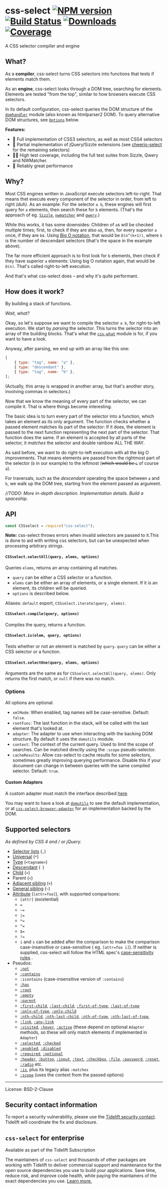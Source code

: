# css-select [![NPM version](http://img.shields.io/npm/v/css-select.svg)](https://npmjs.org/package/css-select) [![Build Status](https://travis-ci.com/fb55/css-select.svg?branch=master)](http://travis-ci.com/fb55/css-select) [![Downloads](https://img.shields.io/npm/dm/css-select.svg)](https://npmjs.org/package/css-select) [![Coverage](https://coveralls.io/repos/fb55/css-select/badge.svg?branch=master)](https://coveralls.io/r/fb55/css-select)

A CSS selector compiler and engine

## What?

As a **compiler**, css-select turns CSS selectors into functions that tests if elements match them.

As an **engine**, css-select looks through a DOM tree, searching for elements. Elements are tested "from the top",
similar to how browsers execute CSS selectors.

In its default configuration, css-select queries the DOM structure of the
[`domhandler`](https://github.com/fb55/domhandler) module (also known as htmlparser2 DOM). To query alternative DOM
structures, see [`Options`](#options)
below.

**Features:**

- 🔬 Full implementation of CSS3 selectors, as well as most CSS4 selectors
- 🧪 Partial implementation of jQuery/Sizzle extensions (see
  [cheerio-select](https://github.com/cheeriojs/cheerio-select) for the remaining selectors)
- 🧑‍🔬 High test coverage, including the full test suites from Sizzle, Qwery and NWMatcher.
- 🥼 Reliably great performance

## Why?

Most CSS engines written in JavaScript execute selectors left-to-right. That means thet execute every component of the
selector in order, from left to right
_(duh)_. As an example: For the selector `a b`, these engines will first query for `a` elements, then search these
for `b` elements. (That's the approach of eg. [`Sizzle`](https://github.com/jquery/sizzle),
[`nwmatcher`](https://github.com/dperini/nwmatcher/) and
[`qwery`](https://github.com/ded/qwery).)

While this works, it has some downsides: Children of `a`s will be checked multiple times; first, to check if they are
also `a`s, then, for every superior
`a` once, if they are `b`s. Using
[Big O notation](http://en.wikipedia.org/wiki/Big_O_notation), that would be
`O(n^(k+1))`, where `k` is the number of descendant selectors (that's the space in the example above).

The far more efficient approach is to first look for `b` elements, then check if they have superior `a` elements: Using
big O notation again, that would be
`O(n)`. That's called right-to-left execution.

And that's what css-select does – and why it's quite performant.

## How does it work?

By building a stack of functions.

_Wait, what?_

Okay, so let's suppose we want to compile the selector `a b`, for right-to-left execution. We start by _parsing_ the
selector. This turns the selector into an array of the building blocks. That's what the
[`css-what`](https://github.com/fb55/css-what) module is for, if you want to have a look.

Anyway, after parsing, we end up with an array like this one:

```js
[
    { type: "tag", name: "a" },
    { type: "descendant" },
    { type: "tag", name: "b" },
];
```

(Actually, this array is wrapped in another array, but that's another story, involving commas in selectors.)

Now that we know the meaning of every part of the selector, we can compile it. That is where things become interesting.

The basic idea is to turn every part of the selector into a function, which takes an element as its only argument. The
function checks whether a passed element matches its part of the selector: If it does, the element is passed to the next
function representing the next part of the selector. That function does the same. If an element is accepted by all parts
of the selector, it _matches_
the selector and double rainbow ALL THE WAY.

As said before, we want to do right-to-left execution with all the big O improvements. That means elements are passed
from the rightmost part of the selector (`b` in our example) to the leftmost (~~which would be `c`~~ of course
`a`).

For traversals, such as the _descendant_ operating the space between `a` and
`b`, we walk up the DOM tree, starting from the element passed as argument.

_//TODO: More in-depth description. Implementation details. Build a spaceship._

## API

```js
const CSSselect = require("css-select");
```

**Note:** css-select throws errors when invalid selectors are passed to it.This is done to aid with writing css
selectors, but can be unexpected when processing arbitrary strings.

#### `CSSselect.selectAll(query, elems, options)`

Queries `elems`, returns an array containing all matches.

- `query` can be either a CSS selector or a function.
- `elems` can be either an array of elements, or a single element. If it is an element, its children will be queried.
- `options` is described below.

Aliases: `default` export, `CSSselect.iterate(query, elems)`.

#### `CSSselect.compile(query, options)`

Compiles the query, returns a function.

#### `CSSselect.is(elem, query, options)`

Tests whether or not an element is matched by `query`. `query` can be either a CSS selector or a function.

#### `CSSselect.selectOne(query, elems, options)`

Arguments are the same as for `CSSselect.selectAll(query, elems)`. Only returns the first match, or `null` if there was
no match.

### Options

All options are optional.

- `xmlMode`: When enabled, tag names will be case-sensitive. Default: `false`.
- `rootFunc`: The last function in the stack, will be called with the last element that's looked at.
- `adapter`: The adapter to use when interacting with the backing DOM structure. By default it uses the `domutils`
  module.
- `context`: The context of the current query. Used to limit the scope of searches. Can be matched directly using
  the `:scope` pseudo-selector.
- `cacheResults`: Allow css-select to cache results for some selectors, sometimes greatly improving querying
  performance. Disable this if your document can change in between queries with the same compiled selector.
  Default: `true`.

#### Custom Adapters

A custom adapter must match the interface described
[here](https://github.com/fb55/css-select/blob/1aa44bdd64aaf2ebdfd7f338e2e76bed36521957/src/types.ts#L6-L96).

You may want to have a look at [`domutils`](https://github.com/fb55/domutils) to see the default implementation, or at
[`css-select-browser-adapter`](https://github.com/nrkn/css-select-browser-adapter/blob/master/index.js)
for an implementation backed by the DOM.

## Supported selectors

_As defined by CSS 4 and / or jQuery._

- [Selector lists](https://developer.mozilla.org/en-US/docs/Web/CSS/Selector_list)
  (`,`)
- [Universal](https://developer.mozilla.org/en-US/docs/Web/CSS/Universal_selectors)
  (`*`)
- [Type](https://developer.mozilla.org/en-US/docs/Web/CSS/Type_selectors)
  (`<tagname>`)
- [Descendant](https://developer.mozilla.org/en-US/docs/Web/CSS/Descendant_combinator)
  (` `)
- [Child](https://developer.mozilla.org/en-US/docs/Web/CSS/Child_combinator)
  (`>`)
- Parent (`<`)
- [Adjacent sibling](https://developer.mozilla.org/en-US/docs/Web/CSS/Adjacent_sibling_combinator)
  (`+`)
- [General sibling](https://developer.mozilla.org/en-US/docs/Web/CSS/General_sibling_combinator)
  (`~`)
- [Attribute](https://developer.mozilla.org/en-US/docs/Web/CSS/Attribute_selectors)
  (`[attr=foo]`), with supported comparisons:
    - `[attr]` (existential)
    - `=`
    - `~=`
    - `|=`
    - `*=`
    - `^=`
    - `$=`
    - `!=`
    - `i` and `s` can be added after the comparison to make the comparison case-insensitive or case-sensitive (
      eg. `[attr=foo i]`). If neither is supplied, css-select will follow the HTML spec's
      [case-sensitivity rules](https://html.spec.whatwg.org/multipage/semantics-other.html#case-sensitivity-of-selectors)
      .
- Pseudos:
    - [`:not`](https://developer.mozilla.org/en-US/docs/Web/CSS/:not)
    - [`:contains`](https://api.jquery.com/contains-selector)
    - `:icontains` (case-insensitive version of `:contains`)
    - [`:has`](https://developer.mozilla.org/en-US/docs/Web/CSS/:has)
    - [`:root`](https://developer.mozilla.org/en-US/docs/Web/CSS/:root)
    - [`:empty`](https://developer.mozilla.org/en-US/docs/Web/CSS/:empty)
    - [`:parent`](https://api.jquery.com/parent-selector)
    - [`:first-child`](https://developer.mozilla.org/en-US/docs/Web/CSS/:first-child),
      [`:last-child`](https://developer.mozilla.org/en-US/docs/Web/CSS/:last-child),
      [`:first-of-type`](https://developer.mozilla.org/en-US/docs/Web/CSS/:first-of-type),
      [`:last-of-type`](https://developer.mozilla.org/en-US/docs/Web/CSS/:last-of-type)
    - [`:only-of-type`](https://developer.mozilla.org/en-US/docs/Web/CSS/:only-of-type),
      [`:only-child`](https://developer.mozilla.org/en-US/docs/Web/CSS/:only-child)
    - [`:nth-child`](https://developer.mozilla.org/en-US/docs/Web/CSS/:nth-child),
      [`:nth-last-child`](https://developer.mozilla.org/en-US/docs/Web/CSS/:nth-last-child),
      [`:nth-of-type`](https://developer.mozilla.org/en-US/docs/Web/CSS/:nth-of-type),
      [`:nth-last-of-type`](https://developer.mozilla.org/en-US/docs/Web/CSS/:nth-last-of-type),
    - [`:link`](https://developer.mozilla.org/en-US/docs/Web/CSS/:link),
      [`:any-link`](https://developer.mozilla.org/en-US/docs/Web/CSS/:any-link)
    - [`:visited`](https://developer.mozilla.org/en-US/docs/Web/CSS/:visited),
      [`:hover`](https://developer.mozilla.org/en-US/docs/Web/CSS/:hover),
      [`:active`](https://developer.mozilla.org/en-US/docs/Web/CSS/:active)
      (these depend on optional `Adapter` methods, so these will only match elements if implemented in `Adapter`)
    - [`:selected`](https://api.jquery.com/selected-selector),
      [`:checked`](https://developer.mozilla.org/en-US/docs/Web/CSS/:checked)
    - [`:enabled`](https://developer.mozilla.org/en-US/docs/Web/CSS/:enabled),
      [`:disabled`](https://developer.mozilla.org/en-US/docs/Web/CSS/:disabled)
    - [`:required`](https://developer.mozilla.org/en-US/docs/Web/CSS/:required),
      [`:optional`](https://developer.mozilla.org/en-US/docs/Web/CSS/:optional)
    - [`:header`](https://api.jquery.com/header-selector),
      [`:button`](https://api.jquery.com/button-selector),
      [`:input`](https://api.jquery.com/input-selector),
      [`:text`](https://api.jquery.com/text-selector),
      [`:checkbox`](https://api.jquery.com/checkbox-selector),
      [`:file`](https://api.jquery.com/file-selector),
      [`:password`](https://api.jquery.com/password-selector),
      [`:reset`](https://api.jquery.com/reset-selector),
      [`:radio`](https://api.jquery.com/radio-selector) etc.
    - [`:is`](https://developer.mozilla.org/en-US/docs/Web/CSS/:is), plus its legacy alias `:matches`
    - [`:scope`](https://developer.mozilla.org/en-US/docs/Web/CSS/:scope)
      (uses the context from the passed options)

---

License: BSD-2-Clause

## Security contact information

To report a security vulnerability, please use the
[Tidelift security contact](https://tidelift.com/security). Tidelift will coordinate the fix and disclosure.

## `css-select` for enterprise

Available as part of the Tidelift Subscription

The maintainers of `css-select` and thousands of other packages are working with Tidelift to deliver commercial support
and maintenance for the open source dependencies you use to build your applications. Save time, reduce risk, and improve
code health, while paying the maintainers of the exact dependencies you use.
[Learn more.](https://tidelift.com/subscription/pkg/npm-css-select?utm_source=npm-css-select&utm_medium=referral&utm_campaign=enterprise&utm_term=repo)
